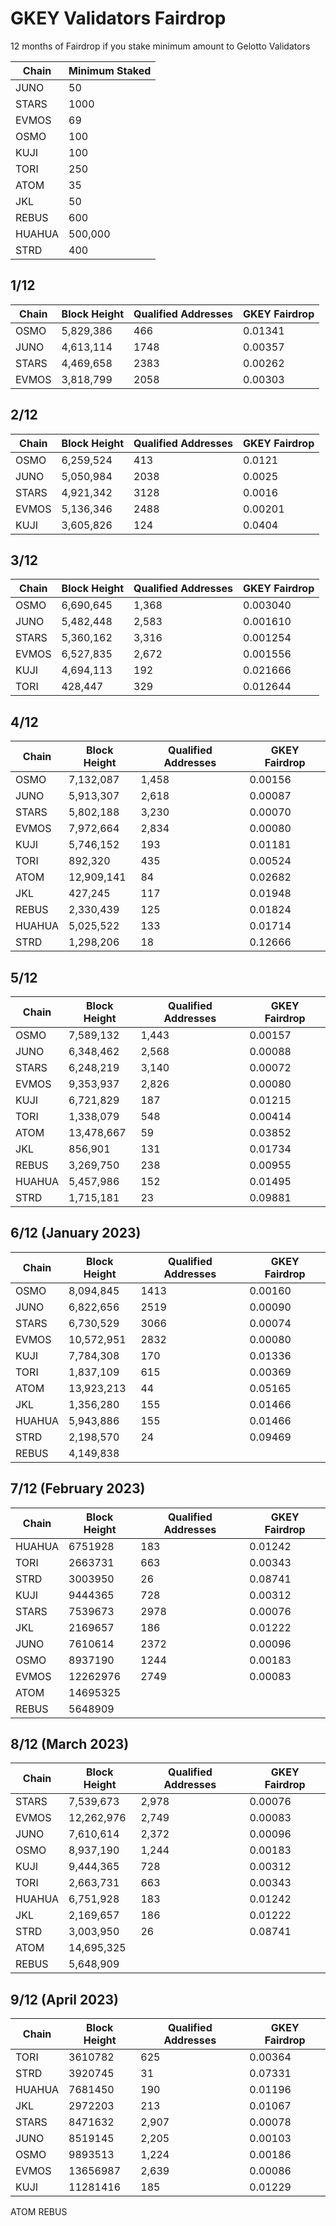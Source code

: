 # GKEY Validators Fairdrop 
12 months of Fairdrop if you stake minimum amount to Gelotto Validators

| Chain  | Minimum Staked      | 
|--------|---------------------|
| JUNO   | 50                  | 
| STARS  | 1000                | 
| EVMOS  | 69                  |            
| OSMO   | 100                 |
| KUJI   | 100                 |
| TORI   | 250                 |
| ATOM   | 35                  |                     
| JKL    | 50                  |                     
| REBUS  | 600                 |                     
| HUAHUA | 500,000             |                     
| STRD   | 400                 |  

## 1/12
| Chain   | Block Height        | Qualified Addresses | GKEY Fairdrop |
|---------|---------------------|---------------------|---------------|
| OSMO    | 5,829,386           | 466                 | 0.01341       |  
| JUNO    | 4,613,114           | 1748                | 0.00357       |  
| STARS   | 4,469,658           | 2383                | 0.00262       |  
| EVMOS   | 3,818,799           | 2058                | 0.00303       |  

## 2/12
| Chain   | Block Height        | Qualified Addresses | GKEY Fairdrop |
|---------|---------------------|---------------------|---------------|
| OSMO    | 6,259,524           | 413                 | 0.0121        |  
| JUNO    | 5,050,984           | 2038                | 0.0025        |  
| STARS   | 4,921,342           | 3128                | 0.0016        |  
| EVMOS   | 5,136,346           | 2488                | 0.00201       |  
| KUJI    | 3,605,826           | 124                 | 0.0404        | 

## 3/12
| Chain   | Block Height        | Qualified Addresses | GKEY Fairdrop |
|---------|---------------------|---------------------|---------------|
| OSMO    | 6,690,645           | 1,368               | 0.003040      |  
| JUNO    | 5,482,448           | 2,583               | 0.001610      |  
| STARS   | 5,360,162           | 3,316               | 0.001254      |  
| EVMOS   | 6,527,835           | 2,672               | 0.001556      |  
| KUJI    | 4,694,113           | 192                 | 0.021666      | 
| TORI    | 428,447             | 329                 | 0.012644      |

## 4/12
| Chain   | Block Height        | Qualified Addresses | GKEY Fairdrop |
|---------|---------------------|---------------------|---------------|
| OSMO    | 7,132,087           | 1,458               | 0.00156       |  
| JUNO    | 5,913,307           | 2,618               | 0.00087       |  
| STARS   | 5,802,188           | 3,230               | 0.00070       |  
| EVMOS   | 7,972,664           | 2,834               | 0.00080       |  
| KUJI    | 5,746,152           | 193                 | 0.01181       | 
| TORI    | 892,320             | 435                 | 0.00524       |
| ATOM    | 12,909,141          | 84                  | 0.02682       |
| JKL     | 427,245             | 117                 | 0.01948       |
| REBUS   | 2,330,439           | 125                 | 0.01824       |
| HUAHUA  | 5,025,522           | 133                 | 0.01714       |
| STRD    | 1,298,206           | 18                  | 0.12666       | 

## 5/12
| Chain   | Block Height        | Qualified Addresses | GKEY Fairdrop |
|---------|---------------------|---------------------|---------------|
| OSMO    | 7,589,132           | 1,443               | 0.00157       |  
| JUNO    | 6,348,462           | 2,568               | 0.00088       |  
| STARS   | 6,248,219           | 3,140               | 0.00072       |  
| EVMOS   | 9,353,937           | 2,826               | 0.00080       |  
| KUJI    | 6,721,829           | 187                 | 0.01215       | 
| TORI    | 1,338,079           | 548                 | 0.00414       |
| ATOM    | 13,478,667          | 59                  | 0.03852       |
| JKL     | 856,901             | 131                 | 0.01734       |
| REBUS   | 3,269,750           | 238                 | 0.00955       |
| HUAHUA  | 5,457,986           | 152                 | 0.01495       |
| STRD    | 1,715,181           | 23                  | 0.09881       |  

## 6/12 (January 2023)
| Chain   | Block Height        | Qualified Addresses | GKEY Fairdrop |
|---------|---------------------|---------------------|---------------|
| OSMO    | 8,094,845           | 1413                | 0.00160       |  
| JUNO    | 6,822,656           | 2519                | 0.00090       |  
| STARS   | 6,730,529           | 3066                | 0.00074       |  
| EVMOS   | 10,572,951          | 2832                | 0.00080       |  
| KUJI    | 7,784,308           | 170                 | 0.01336       | 
| TORI    | 1,837,109           | 615                 | 0.00369       |
| ATOM    | 13,923,213          | 44                  | 0.05165       |
| JKL     | 1,356,280           | 155                 | 0.01466       |
| HUAHUA  | 5,943,886           | 155                 | 0.01466       |
| STRD    | 2,198,570           | 24                  | 0.09469       |  
| REBUS   | 4,149,838           |                     |               |

## 7/12 (February 2023)
| Chain   | Block Height | Qualified Addresses | GKEY Fairdrop |
|---------|--------------|---------------------|---------------|
| HUAHUA  | 6751928      | 183                 | 0.01242       |
| TORI    | 2663731      | 663                 | 0.00343       |
| STRD    | 3003950      | 26                  | 0.08741       |
| KUJI    | 9444365      | 728                 | 0.00312       |
| STARS   | 7539673      | 2978                | 0.00076       |
| JKL     | 2169657      | 186                 | 0.01222       |
| JUNO    | 7610614      | 2372                | 0.00096       |
| OSMO    | 8937190      | 1244                | 0.00183       |
| EVMOS   | 12262976     | 2749                | 0.00083       |
| ATOM    | 14695325     |                     |               |
| REBUS   | 5648909      |                     |               |

## 8/12 (March 2023)
| Chain   | Block Height | Qualified Addresses | GKEY Fairdrop |
|---------|--------------|---------------------|---------------|
| STARS   | 7,539,673    | 2,978               | 0.00076       |
| EVMOS   | 12,262,976   | 2,749               | 0.00083       |
| JUNO    | 7,610,614    | 2,372               | 0.00096       |
| OSMO    | 8,937,190    | 1,244               | 0.00183       |
| KUJI    | 9,444,365    | 728                 | 0.00312       |
| TORI    | 2,663,731    | 663                 | 0.00343       |
| HUAHUA  | 6,751,928    | 183                 | 0.01242       |
| JKL     | 2,169,657    | 186                 | 0.01222       |
| STRD    | 3,003,950    | 26                  | 0.08741       |
| ATOM    | 14,695,325   |                     |               |
| REBUS   | 5,648,909    |                     |               |

## 9/12 (April 2023)
| Chain   | Block Height | Qualified Addresses  | GKEY Fairdrop |
|---------|--------------|----------------------|---------------|
| TORI    | 3610782      | 625                  | 0.00364       |
| STRD    | 3920745      | 31                   | 0.07331       |
| HUAHUA  | 7681450      | 190                  | 0.01196       |
| JKL     | 2972203      | 213                  | 0.01067       |
| STARS   | 8471632      | 2,907                | 0.00078       |
| JUNO    | 8519145      | 2,205                | 0.00103       |
| OSMO    | 9893513      | 1,224                | 0.00186       |
| EVMOS   | 13656987     | 2,639                | 0.00086       |
| KUJI    | 11281416     | 185                  | 0.01229       |
ATOM
REBUS
